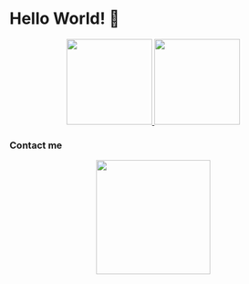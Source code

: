 
# Hello World! 👋

<p align="center">
  <a href="https://github.com/psycho-bs">
    <img height=150 src="https://github-readme-stats.vercel.app/api?username=psycho-bs&show_icons=false&theme=dark&hide_border=true" />
  </a>
  <a href="https://github.com/psycho-bs">
    <img height=150 src="https://github-readme-stats.vercel.app/api/top-langs/?username=psycho-bs&layout=compact&card_width=306&theme=dark&hide_title=false&langs_count=5&hide_border=true" />
  </a>
</p>

### Contact me
<p align="center">
  <a href="https://discord.gg/Hb8dp4Dq5b">
    <img height=200 src="https://lanyard.cnrad.dev/api/980421433081593886?borderRadius=10px&theme=dark&idleMessage=%20%E2%86%AA%20https%3A%2F%2Fguns.lol%2F777._%20%E2%86%AA%20https%3A%2F%2Fdiscord.gg%2Fnightfall" />
  </a>
</p>
